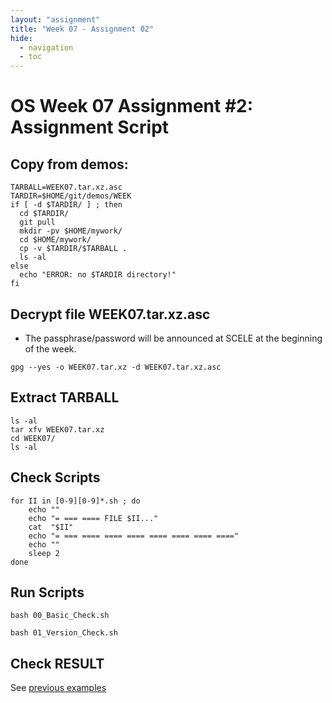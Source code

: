 ```yaml
---
layout: "assignment"
title: "Week 07 - Assignment 02" 
hide:
  - navigation
  - toc
---
```


# OS Week 07 Assignment #2: Assignment Script

## Copy from demos:
```
TARBALL=WEEK07.tar.xz.asc
TARDIR=$HOME/git/demos/WEEK
if [ -d $TARDIR/ ] ; then
  cd $TARDIR/
  git pull
  mkdir -pv $HOME/mywork/
  cd $HOME/mywork/
  cp -v $TARDIR/$TARBALL .
  ls -al
else
  echo "ERROR: no $TARDIR directory!"
fi

```

## Decrypt file WEEK07.tar.xz.asc

* The passphrase/password will be announced at SCELE at the beginning of the week.

```
gpg --yes -o WEEK07.tar.xz -d WEEK07.tar.xz.asc

```

## Extract TARBALL
```
ls -al
tar xfv WEEK07.tar.xz
cd WEEK07/
ls -al

```

## Check Scripts
```
for II in [0-9][0-9]*.sh ; do
    echo ""
    echo "= === ==== FILE $II..."
    cat  "$II"
    echo "= === ==== ==== ==== ==== ==== ==== ===="
    echo ""
    sleep 2
done

```

## Run Scripts
```
bash 00_Basic_Check.sh

bash 01_Version_Check.sh

```
## Check RESULT

See [previous examples](../W03-04)